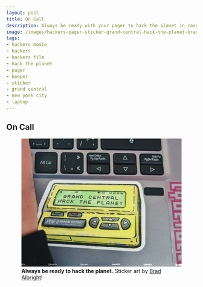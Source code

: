 ```yaml
---
layout: post
title: On Call
description: Always be ready with your pager to hack the planet in case you get beeped with an important message about getting over to Grand Central.
image: /images/hackers-pager-sticker-grand-central-hack-the-planet-bradalbright-laptop-cyberdelianyc-1350x1080-site.jpg
tags:
- hackers movie
- hackers
- hackers film
- hack the planet
- pager
- beeper
- sticker
- grand central
- new york city
- laptop
---
```

## On Call

<figure class="figure"><img class="figure-img img-fluid" src="/images/hackers-pager-sticker-grand-central-hack-the-planet-bradalbright-laptop-cyberdelianyc-1350x1080-site.jpg" alt="Corner of a laptop keyboard with a sticker on it and edge of a hand typing. Sticker is an illustration of a pager as seen in Hackers (1995) movie, bright yellow with green LCD display and text 'GRAND CENTRAL HACK THE PLANET' on it. Sticker art by Brad Albright. Edge of a Cyberdelia NYC sticker can also be seen on the laptop.">
<figcaption class="figure-caption"><b>Always be ready to hack the planet.</b> Sticker art by <a href="http://albrightillustration.etsy.com/" target="_blank">Brad Albright</a>!</figcaption></figure>
